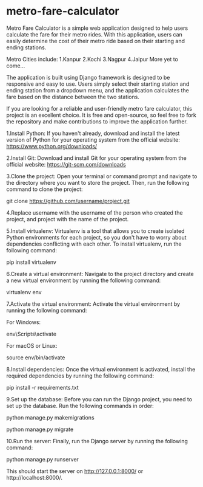 # metro-fare-calculator

Metro Fare Calculator is a simple web application designed to help users calculate the fare for their metro rides. With this application, users can easily determine the cost of their metro ride based on their starting and ending stations.

Metro Cities include:
1.Kanpur
2.Kochi
3.Nagpur
4.Jaipur
More yet to come...

The application is built using Django framework is designed to be responsive and easy to use. Users simply select their starting station and ending station from a dropdown menu, and the application calculates the fare based on the distance between the two stations.

If you are looking for a reliable and user-friendly metro fare calculator, this project is an excellent choice. It is free and open-source, so feel free to fork the repository and make contributions to improve the application further.

1.Install Python: If you haven't already, download and install the latest version of Python for your operating system from the official website: https://www.python.org/downloads/

2.Install Git: Download and install Git for your operating system from the official website: https://git-scm.com/downloads

3.Clone the project: Open your terminal or command prompt and navigate to the directory where you want to store the project. Then, run the following command to clone the project:

git clone https://github.com/username/project.git

4.Replace username with the username of the person who created the project, and project with the name of the project.

5.Install virtualenv: Virtualenv is a tool that allows you to create isolated Python environments for each project, so you don't have to worry about dependencies conflicting with each other. To install virtualenv, run the following command:

pip install virtualenv

6.Create a virtual environment: Navigate to the project directory and create a new virtual environment by running the following command:

virtualenv env

7.Activate the virtual environment: Activate the virtual environment by running the following command:

For Windows:

env\Scripts\activate

For macOS or Linux:

source env/bin/activate

8.Install dependencies: Once the virtual environment is activated, install the required dependencies by running the following command:

pip install -r requirements.txt

9.Set up the database: Before you can run the Django project, you need to set up the database. Run the following commands in order:

python manage.py makemigrations

python manage.py migrate

10.Run the server: Finally, run the Django server by running the following command:

python manage.py runserver

This should start the server on http://127.0.0.1:8000/ or http://localhost:8000/.
